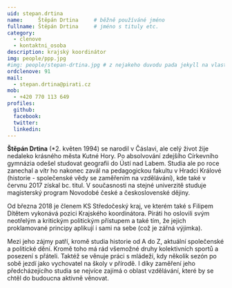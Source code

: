 ```yaml
---
uid: stepan.drtina
name:     Štěpán Drtina  	# běžně používáné jméno
fullname: Štěpán Drtina  	# jméno s tituly etc.
category:
  - clenove
  - kontaktni_osoba
description: krajský koordinátor 
img: people/ppp.jpg
#img: people/stepan-drtina.jpg # z nejakeho duvodu pada jekyll na vlastni fotce
ordclenove: 91
mail:
  - stepan.drtina@pirati.cz
mob:
  - +420 770 113 649
profiles:
  github:
  facebook:
  twitter:
  linkedin:
---
```


**Štěpán Drtina** (*2. květen 1994) se narodil v Čáslavi, ale celý život žije nedaleko krásného města Kutné Hory. Po absolvování zdejšího Církevního gymnázia odešel studovat geografii do Ústí nad Labem. Studia ale po roce zanechal a vítr ho nakonec zavál na pedagogickou fakultu v Hradci Králové (historie - společenské vědy se zaměřením na vzdělávání), kde také v červnu 2017 získal bc. titul. V současnosti na stejné univerzitě studuje magisterský program Novodobé české a československé dějiny.

Od března 2018 je členem KS Středočeský kraj, ve kterém také s Filipem Dítětem vykonává pozici Krajského koordinátora. Piráti ho oslovili svým neotřelým a kritickým politickým přístupem a také tím, že jejich proklamované principy aplikují i sami na sebe (což je zářná výjimka).

Mezi jeho zájmy patří, kromě studia historie od A do Z, aktuální společenské a politické dění. Kromě toho má rád všemožné druhy kolektivních sportů a posezení s přáteli. Taktéž se věnuje práci s mládeží, kdy několik sezón po sobě jezdí jako vychovatel na školy v přírodě. I díky zaměření jeho předcházejícího studia se nejvíce zajímá o oblast vzdělávání, které by se chtěl do budoucna aktivně věnovat.


